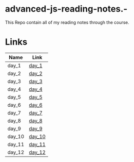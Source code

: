 # advanced-js-reading-notes.-

This Repo contain all of my reading notes through the course.

# Links

|  Name  |   Link |
|--- |--- |
|   day_1  |   [day_1](https://mujahedyousef.github.io/advanced-js-reading-notes.-/day_1/day_1.html)|
|  day_2   |   [day_2](https://mujahedyousef.github.io/advanced-js-reading-notes.-/day_2/day_2.html)|
|  day_3   |   [day_3](https://mujahedyousef.github.io/advanced-js-reading-notes.-/day_3/day_3.html)|
|   day_4  |   [day_4](https://mujahedyousef.github.io/advanced-js-reading-notes.-/day_4/day_4.html)|
|   day_5  |   [day_5](https://mujahedyousef.github.io/advanced-js-reading-notes.-/day_5/class6.html)|
|   day_6  |   [day_6](https://mujahedyousef.github.io/advanced-js-reading-notes.-/day_6/day_6.html)|
|   day_7  |   [day_7](https://mujahedyousef.github.io/advanced-js-reading-notes.-/day_7/class_7.html)|
|   day_8  |   [day_8](https://mujahedyousef.github.io/advanced-js-reading-notes.-/day_8/class_8.html)|
|   day_9  |   [day_9](https://mujahedyousef.github.io/advanced-js-reading-notes.-/day_9/class_9.html)|
|   day_10 |   [day_10](https://mujahedyousef.github.io/advanced-js-reading-notes.-/day_10/class_10.html)|
|   day_11 |   [day_11](https://mujahedyousef.github.io/advanced-js-reading-notes.-/day_11/class_11.html)|
|   day_12 |   [day_12](https://mujahedyousef.github.io/advanced-js-reading-notes.-/day_12/class_12.html)|